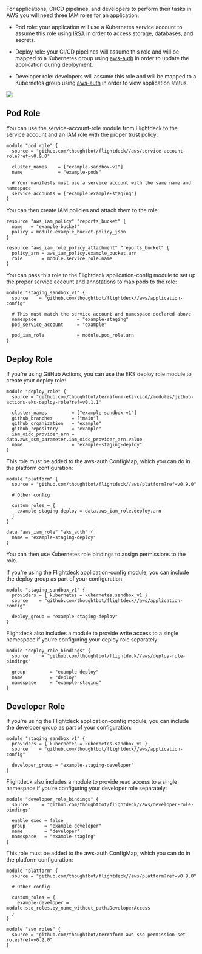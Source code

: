 For applications, CI/CD pipelines, and developers to perform their tasks
in AWS you will need three IAM roles for an application:

  - Pod role: your application will use a Kubernetes service account to
    assume this role using
    [IRSA](https://docs.aws.amazon.com/eks/latest/userguide/iam-roles-for-service-accounts.html)
    in order to access storage, databases, and secrets.

  - Deploy role: your CI/CD pipelines will assume this role and will be
    mapped to a Kubernetes group using
    [aws-auth](https://docs.aws.amazon.com/eks/latest/userguide/add-user-role.html)
    in order to update the application during deployment.

  - Developer role: developers will assume this role and will be mapped
    to a Kubernetes group using
    [aws-auth](https://docs.aws.amazon.com/eks/latest/userguide/add-user-role.html)
    in order to view application status.

![](attachments/112295997/118915075.png)

## Pod Role

You can use the service-account-role module from Flightdeck to the
service account and an IAM role with the proper trust policy:

<div class="code panel pdl" style="border-width: 1px;">

<div class="codeContent panelContent pdl">

``` syntaxhighlighter-pre
module "pod_role" {
  source = "github.com/thoughtbot/flightdeck//aws/service-account-role?ref=v0.9.0"

  cluster_names    = ["example-sandbox-v1"]
  name             = "example-pods"
  
  # Your manifests must use a service account with the same name and namespace
  service_accounts = ["example:example-staging"]
}
```

</div>

</div>

You can then create IAM policies and attach them to the role:

<div class="code panel pdl" style="border-width: 1px;">

<div class="codeContent panelContent pdl">

``` syntaxhighlighter-pre
resource "aws_iam_policy" "reports_bucket" {
  name   = "example-bucket"
  policy = module.example_bucket.policy_json
}

resource "aws_iam_role_policy_attachment" "reports_bucket" {
  policy_arn = aws_iam_policy.example_bucket.arn
  role       = module.service_role.name
}
```

</div>

</div>

You can pass this role to the Flightdeck application-config module to
set up the proper service account and annotations to map pods to the
role:

<div class="code panel pdl" style="border-width: 1px;">

<div class="codeContent panelContent pdl">

``` syntaxhighlighter-pre
module "staging_sandbox_v1" {
  source    = "github.com/thoughtbot/flightdeck//aws/application-config"

  # This must match the service account and namespace declared above
  namespace               = "example-staging"
  pod_service_account     = "example"
  
  pod_iam_role            = module.pod_role.arn
}
```

</div>

</div>

## Deploy Role

If you’re using GitHub Actions, you can use the EKS deploy role module
to create your deploy role:

<div class="code panel pdl" style="border-width: 1px;">

<div class="codeContent panelContent pdl">

``` syntaxhighlighter-pre
module "deploy_role" {
  source = "github.com/thoughtbot/terraform-eks-cicd//modules/github-actions-eks-deploy-role?ref=v0.1.1"

  cluster_names         = ["example-sandbox-v1"]
  github_branches       = ["main"]
  github_organization   = "example"
  github_repository     = "example"
  iam_oidc_provider_arn = data.aws_ssm_parameter.iam_oidc_provider_arn.value
  name                  = "example-staging-deploy"
}
```

</div>

</div>

This role must be added to the aws-auth ConfigMap, which you can do in
the platform configuration:

<div class="code panel pdl" style="border-width: 1px;">

<div class="codeContent panelContent pdl">

``` syntaxhighlighter-pre
module "platform" {
  source = "github.com/thoughtbot/flightdeck//aws/platform?ref=v0.9.0"

  # Other config

  custom_roles = {
    example-staging-deploy = data.aws_iam_role.deploy.arn
  }
}

data "aws_iam_role" "eks_auth" {
  name = "example-staging-deploy"
}
```

</div>

</div>

You can then use Kubernetes role bindings to assign permissions to the
role.

If you’re using the Flightdeck application-config module, you can
include the deploy group as part of your configuration:

<div class="code panel pdl" style="border-width: 1px;">

<div class="codeContent panelContent pdl">

``` syntaxhighlighter-pre
module "staging_sandbox_v1" {
  providers = { kubernetes = kubernetes.sandbox_v1 }
  source    = "github.com/thoughtbot/flightdeck//aws/application-config"

  deploy_group = "example-staging-deploy"
}
```

</div>

</div>

Flightdeck also includes a module to provide write access to a single
namespace if you’re configuring your deploy role separately:

<div class="code panel pdl" style="border-width: 1px;">

<div class="codeContent panelContent pdl">

``` syntaxhighlighter-pre
module "deploy_role_bindings" {
  source     = "github.com/thoughtbot/flightdeck//aws/deploy-role-bindings"

  group         = "example-deploy"
  name          = "deploy"
  namespace     = "example-staging"
}
```

</div>

</div>

## Developer Role

If you’re using the Flightdeck application-config module, you can
include the developer group as part of your configuration:

<div class="code panel pdl" style="border-width: 1px;">

<div class="codeContent panelContent pdl">

``` syntaxhighlighter-pre
module "staging_sandbox_v1" {
  providers = { kubernetes = kubernetes.sandbox_v1 }
  source    = "github.com/thoughtbot/flightdeck//aws/application-config"

  developer_group = "example-staging-developer"
}
```

</div>

</div>

Flightdeck also includes a module to provide read access to a single
namespace if you’re configuring your developer role separately:

<div class="code panel pdl" style="border-width: 1px;">

<div class="codeContent panelContent pdl">

``` syntaxhighlighter-pre
module "developer_role_bindings" {
  source     = "github.com/thoughtbot/flightdeck//aws/developer-role-bindings"

  enable_exec = false
  group       = "example-developer"
  name        = "developer"
  namespace   = "example-staging"
}
```

</div>

</div>

This role must be added to the aws-auth ConfigMap, which you can do in
the platform configuration:

<div class="code panel pdl" style="border-width: 1px;">

<div class="codeContent panelContent pdl">

``` syntaxhighlighter-pre
module "platform" {
  source = "github.com/thoughtbot/flightdeck//aws/platform?ref=v0.9.0"

  # Other config

  custom_roles = {
    example-developer = module.sso_roles.by_name_without_path.DeveloperAccess
  }
}

module "sso_roles" {
  source = "github.com/thoughtbot/terraform-aws-sso-permission-set-roles?ref=v0.2.0"
}
```

</div>

</div>

